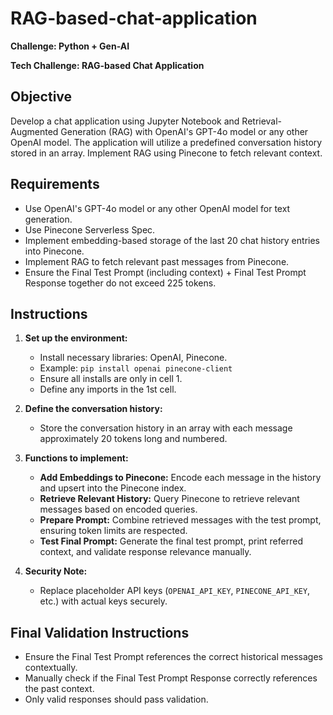 # RAG-based-chat-application

**Challenge: Python + Gen-AI**

**Tech Challenge: RAG-based Chat Application**

## Objective
Develop a chat application using Jupyter Notebook and Retrieval-Augmented Generation (RAG) with OpenAI's GPT-4o model or any other OpenAI model. The application will utilize a predefined conversation history stored in an array. Implement RAG using Pinecone to fetch relevant context.

## Requirements
- Use OpenAI's GPT-4o model or any other OpenAI model for text generation.
- Use Pinecone Serverless Spec.
- Implement embedding-based storage of the last 20 chat history entries into Pinecone.
- Implement RAG to fetch relevant past messages from Pinecone.
- Ensure the Final Test Prompt (including context) + Final Test Prompt Response together do not exceed 225 tokens.

## Instructions
1. **Set up the environment:**
   - Install necessary libraries: OpenAI, Pinecone.
   - Example: `pip install openai pinecone-client`
   - Ensure all installs are only in cell 1.
   - Define any imports in the 1st cell.

2. **Define the conversation history:**
   - Store the conversation history in an array with each message approximately 20 tokens long and numbered.

3. **Functions to implement:**
   - **Add Embeddings to Pinecone:** Encode each message in the history and upsert into the Pinecone index.
   - **Retrieve Relevant History:** Query Pinecone to retrieve relevant messages based on encoded queries.
   - **Prepare Prompt:** Combine retrieved messages with the test prompt, ensuring token limits are respected.
   - **Test Final Prompt:** Generate the final test prompt, print referred context, and validate response relevance manually.

4. **Security Note:**
   - Replace placeholder API keys (`OPENAI_API_KEY`, `PINECONE_API_KEY`, etc.) with actual keys securely.

## Final Validation Instructions
- Ensure the Final Test Prompt references the correct historical messages contextually.
- Manually check if the Final Test Prompt Response correctly references the past context.
- Only valid responses should pass validation.
